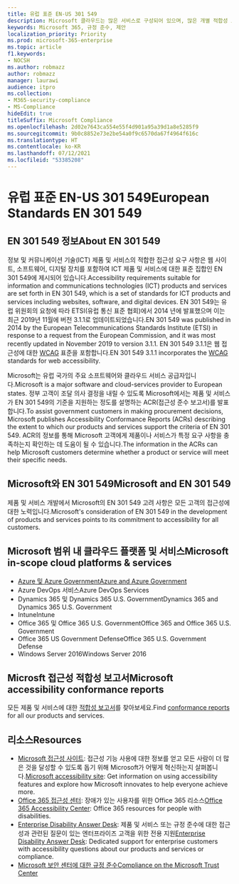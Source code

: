 ```yaml
---
title: 유럽 표준 EN-US 301 549
description: Microsoft 클라우드는 많은 서비스로 구성되어 있으며, 많은 개별 적합성 보고서에 포함됩니다.
keywords: Microsoft 365, 규정 준수, 제안
localization_priority: Priority
ms.prod: microsoft-365-enterprise
ms.topic: article
f1.keywords:
- NOCSH
ms.author: robmazz
author: robmazz
manager: laurawi
audience: itpro
ms.collection:
- M365-security-compliance
- MS-Compliance
hideEdit: true
titleSuffix: Microsoft Compliance
ms.openlocfilehash: 2d02e7643ca554e55f4d901a95a39d1a8e5285f9
ms.sourcegitcommit: 9b0c8852e73e2be54a0f9c6570da67f4964f616c
ms.translationtype: HT
ms.contentlocale: ko-KR
ms.lasthandoff: 07/12/2021
ms.locfileid: "53385208"
---
```

# <a name="european-standards-en-301-549"></a><span data-ttu-id="7a00b-104">유럽 표준 EN-US 301 549</span><span class="sxs-lookup"><span data-stu-id="7a00b-104">European Standards EN 301 549</span></span>

## <a name="about-en-301-549"></a><span data-ttu-id="7a00b-105">EN 301 549 정보</span><span class="sxs-lookup"><span data-stu-id="7a00b-105">About EN 301 549</span></span>

<span data-ttu-id="7a00b-106">정보 및 커뮤니케이션 기술(ICT) 제품 및 서비스의 적합한 접근성 요구 사항은 웹 사이트, 소프트웨어, 디지털 장치를 포함하여 ICT 제품 및 서비스에 대한 표준 집합인 EN 301 549에 제시되어 있습니다.</span><span class="sxs-lookup"><span data-stu-id="7a00b-106">Accessibility requirements suitable for information and communications technologies (ICT) products and services are set forth in EN 301 549, which is a set of standards for ICT products and services including websites, software, and digital devices.</span></span> <span data-ttu-id="7a00b-107">EN 301 549는 유럽 위원회의 요청에 따라 ETSI(유럽 통신 표준 협회)에서 2014 년에 발표했으며 이는 최근 2019년 11월에 버전 3.1.1로 업데이트되었습니다.</span><span class="sxs-lookup"><span data-stu-id="7a00b-107">EN 301 549 was published in 2014 by the European Telecommunications Standards Institute (ETSI) in response to a request from the European Commission, and it was most recently updated in November 2019 to version 3.1.1.</span></span> <span data-ttu-id="7a00b-108">EN 301 549 3.1.1은 웹 접근성에 대한 [WCAG](offering-WCAG-2-1.md) 표준을 포함합니다.</span><span class="sxs-lookup"><span data-stu-id="7a00b-108">EN 301 549 3.1.1 incorporates the [WCAG](offering-WCAG-2-1.md) standards for web accessibility.</span></span>

<span data-ttu-id="7a00b-109">Microsoft는 유럽 국가의 주요 소프트웨어와 클라우드 서비스 공급자입니다.</span><span class="sxs-lookup"><span data-stu-id="7a00b-109">Microsoft is a major software and cloud-services provider to European states.</span></span> <span data-ttu-id="7a00b-110">정부 고객이 조달 의사 결정을 내릴 수 있도록 Microsoft에서는 제품 및 서비스가 EN 301 549의 기준을 지원하는 정도를 설명하는 ACR(접근성 준수 보고서)를 발표합니다.</span><span class="sxs-lookup"><span data-stu-id="7a00b-110">To assist government customers in making procurement decisions, Microsoft publishes Accessibility Conformance Reports (ACRs) describing the extent to which our products and services support the criteria of EN 301 549.</span></span> <span data-ttu-id="7a00b-111">ACR의 정보를 통해 Microsoft 고객에게 제품이나 서비스가 특정 요구 사항을 충족하는지 확인하는 데 도움이 될 수 있습니다.</span><span class="sxs-lookup"><span data-stu-id="7a00b-111">The information in the ACRs can help Microsoft customers determine whether a product or service will meet their specific needs.</span></span>

## <a name="microsoft-and-en-301-549"></a><span data-ttu-id="7a00b-112">Microsoft와 EN 301 549</span><span class="sxs-lookup"><span data-stu-id="7a00b-112">Microsoft and EN 301 549</span></span>

<span data-ttu-id="7a00b-113">제품 및 서비스 개발에서 Microsoft의 EN 301 549 고려 사항은 모든 고객의 접근성에 대한 노력입니다.</span><span class="sxs-lookup"><span data-stu-id="7a00b-113">Microsoft's consideration of EN 301 549 in the development of products and services points to its commitment to accessibility for all customers.</span></span>

## <a name="microsoft-in-scope-cloud-platforms--services"></a><span data-ttu-id="7a00b-114">Microsoft 범위 내 클라우드 플랫폼 및 서비스</span><span class="sxs-lookup"><span data-stu-id="7a00b-114">Microsoft in-scope cloud platforms & services</span></span>

- [<span data-ttu-id="7a00b-115">Azure 및 Azure Government</span><span class="sxs-lookup"><span data-stu-id="7a00b-115">Azure and Azure Government</span></span>](https://go.microsoft.com/fwlink/p/?linkid=2051569)
- <span data-ttu-id="7a00b-116">Azure DevOps 서비스</span><span class="sxs-lookup"><span data-stu-id="7a00b-116">Azure DevOps Services</span></span>
- <span data-ttu-id="7a00b-117">Dynamics 365 및 Dynamics 365 U.S. Government</span><span class="sxs-lookup"><span data-stu-id="7a00b-117">Dynamics 365 and Dynamics 365 U.S. Government</span></span>
- <span data-ttu-id="7a00b-118">Intune</span><span class="sxs-lookup"><span data-stu-id="7a00b-118">Intune</span></span>
- <span data-ttu-id="7a00b-119">Office 365 및 Office 365 U.S. Government</span><span class="sxs-lookup"><span data-stu-id="7a00b-119">Office 365 and Office 365 U.S. Government</span></span>
- <span data-ttu-id="7a00b-120">Office 365 US Government Defense</span><span class="sxs-lookup"><span data-stu-id="7a00b-120">Office 365 U.S. Government Defense</span></span>
- <span data-ttu-id="7a00b-121">Windows Server 2016</span><span class="sxs-lookup"><span data-stu-id="7a00b-121">Windows Server 2016</span></span>

## <a name="microsoft-accessibility-conformance-reports"></a><span data-ttu-id="7a00b-122">Microsft 접근성 적합성 보고서</span><span class="sxs-lookup"><span data-stu-id="7a00b-122">Microsoft accessibility conformance reports</span></span>

<span data-ttu-id="7a00b-123">모든 제품 및 서비스에 대한 [적합성 보고서](https://cloudblogs.microsoft.com/industry-blog/government/2018/09/11/accessibility-conformance-reports/)를 찾아보세요.</span><span class="sxs-lookup"><span data-stu-id="7a00b-123">Find [conformance reports](https://cloudblogs.microsoft.com/industry-blog/government/2018/09/11/accessibility-conformance-reports/) for all our products and services.</span></span>

## <a name="resources"></a><span data-ttu-id="7a00b-124">리소스</span><span class="sxs-lookup"><span data-stu-id="7a00b-124">Resources</span></span>

- <span data-ttu-id="7a00b-125">[Microsoft 접근성 사이트](https://www.microsoft.com/accessibility): 접근성 기능 사용에 대한 정보를 얻고 모든 사람이 더 많은 것을 달성할 수 있도록 돕기 위해 Microsoft가 어떻게 혁신하는지 살펴봅니다.</span><span class="sxs-lookup"><span data-stu-id="7a00b-125">[Microsoft accessibility site](https://www.microsoft.com/accessibility): Get information on using accessibility features and explore how Microsoft innovates to help everyone achieve more.</span></span>
- <span data-ttu-id="7a00b-126">[Office 365 접근성 센터](https://go.microsoft.com/fwlink/p/?linkid=2051801): 장애가 있는 사용자를 위한 Office 365 리소스</span><span class="sxs-lookup"><span data-stu-id="7a00b-126">[Office 365 Accessibility Center](https://go.microsoft.com/fwlink/p/?linkid=2051801): Office 365 resources for people with disabilities.</span></span>
- <span data-ttu-id="7a00b-127">[Enterprise Disability Answer Desk](https://go.microsoft.com/fwlink/p/?linkid=2050890): 제품 및 서비스 또는 규정 준수에 대한 접근성과 관련된 질문이 있는 엔터프라이즈 고객을 위한 전용 지원</span><span class="sxs-lookup"><span data-stu-id="7a00b-127">[Enterprise Disability Answer Desk](https://go.microsoft.com/fwlink/p/?linkid=2050890): Dedicated support for enterprise customers with accessibility questions about our products and services or compliance.</span></span>
- [<span data-ttu-id="7a00b-128">Microsoft 보안 센터에 대한 규정 준수</span><span class="sxs-lookup"><span data-stu-id="7a00b-128">Compliance on the Microsoft Trust Center</span></span>](https://www.microsoft.com/trust-center/compliance/compliance-overview)
